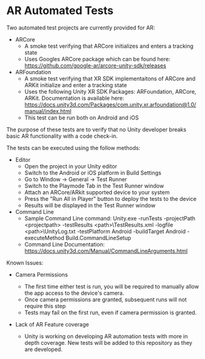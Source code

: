 # AR Automated Tests

Two automated test projects are currently provided for AR:
- ARCore
  - A smoke test verifying that ARCore initializes and enters a tracking state
  - Uses Googles ARCore package which can be found here: https://github.com/google-ar/arcore-unity-sdk/releases
- ARFoundation
  - A smoke test verifying that XR SDK implementaitons of ARCore and ARKit initialize and enter a tracking state
  - Uses the following Unity XR SDK Packages: ARFoundation, ARCore, ARKit. Documentation is available here: https://docs.unity3d.com/Packages/com.unity.xr.arfoundation@1.0/manual/index.html
  - This test can be run both on Android and iOS

The purpose of these tests are to verify that no Unity developer breaks basic AR functionality with a code check-in.

The tests can be executed using the follow methods:
- Editor
  - Open the project in your Unity editor
  - Switch to the Android or iOS platform in Build Settings
  - Go to Window -> General -> Test Runner
  - Switch to the Playmode Tab in the Test Runner window
  - Attach an ARCore/ARkit supported device to your system
  - Press the "Run All in Player" button to deploy the tests to the device
  - Results will be displayed in the Test Runner window
- Command Line
  - Sample Command Line command: Unity.exe -runTests -projectPath \<projectpath\> -testResults \<path\>\TestResults.xml -logfile \<path\>\UnityLog.txt -testPlatform Android -buildTarget Android -executeMethod Build.CommandLineSetup
  - Command Line Documentation: https://docs.unity3d.com/Manual/CommandLineArguments.html

Known Issues:
- Camera Permissions
  - The first time either test is run, you will be required to manually allow the app access to the device's camera.
  - Once camera permissions are granted, subsequent runs will not require this step
  - Tests may fail on the first run, even if camera permission is granted.

- Lack of AR Feature coverage
  - Unity is working on developing AR automation tests with more in depth coverage. New tests will be added to this repository as they are developed.
